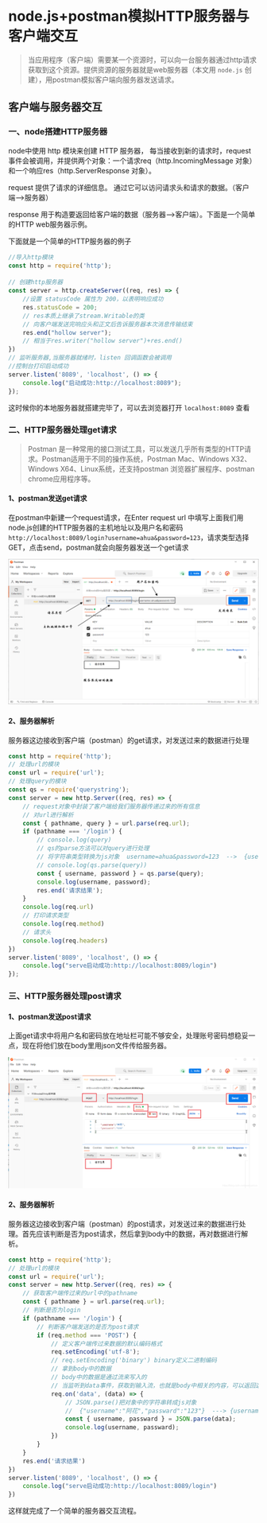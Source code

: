 # node.js+postman模拟HTTP服务器与客户端交互

> 当应用程序（客户端）需要某一个资源时，可以向一台服务器通过http请求获取到这个资源。提供资源的服务器就是web服务器（本文用 `node.js` 创建），用postman模拟客户端向服务器发送请求。

## 客户端与服务器交互

### 一、node搭建HTTP服务器

node中使用 http 模块来创建 HTTP 服务器， 每当接收到新的请求时，request 事件会被调用，并提供两个对象：一个请求req（http.IncomingMessage 对象）和一个响应res（http.ServerResponse 对象）。

request 提供了请求的详细信息。 通过它可以访问请求头和请求的数据。（客户端–>服务器）

response 用于构造要返回给客户端的数据（服务器–>客户端）。下面是一个简单的HTTP web服务器示例。

下面就是一个简单的HTTP服务器的例子

```js
//导入http模块
const http = require('http');

// 创建http服务器
const server = http.createServer((req, res) => {
    //设置 statusCode 属性为 200，以表明响应成功
    res.statusCode = 200;
    // res本质上继承了stream.Writable的类
    // 向客户端发送完响应头和正文后告诉服务器本次消息传输结束
    res.end("hollow server");
    // 相当于res.writer("hollow server")+res.end()
})
// 监听服务器,当服务器就绪时，listen 回调函数会被调用
//控制台打印启动成功
server.listen('8089', 'localhost', () => {
    console.log("启动成功:http://localhost:8089");
});
```

这时候你的本地服务器就搭建完毕了，可以去浏览器打开 `localhost:8089` 查看

### 二、HTTP服务器处理get请求
> Postman 是一种常用的接口测试工具，可以发送几乎所有类型的HTTP请求。Postman适用于不同的操作系统，Postman Mac、Windows X32、Windows X64、Linux系统，还支持postman 浏览器扩展程序、postman chrome应用程序等。

#### 1、postman发送get请求
在postman中新建一个request请求，在Enter request url 中填写上面我们用node.js创建的HTTP服务器的主机地址以及用户名和密码 `http://localhost:8089/login?username=ahua&password=123`，请求类型选择GET，点击send，postman就会向服务器发送一个get请求

![在这里插入图片描述](02.node.js+postman模拟HTTP服务器与客户端交互.assets/watermark,type_ZmFuZ3poZW5naGVpdGk,shadow_10,text_aHR0cHM6Ly9ibG9nLmNzZG4ubmV0L2FhYWh1YWh1YQ==,size_16,color_FFFFFF,t_70.png)

#### 2、服务器解析

服务器这边接收到客户端（postman）的get请求，对发送过来的数据进行处理

```js
const http = require('http');
// 处理url的模块
const url = require('url');
// 处理query的模块
const qs = require('querystring');
const server = new http.Server((req, res) => {
    // request对象中封装了客户端给我们服务器传递过来的所有信息 
    // 对url进行解析
    const { pathname, query } = url.parse(req.url);
    if (pathname === '/login') {
        // console.log(query)
        // qs的parse方法可以对query进行处理
        // 将字符串类型转换为js对象  username=ahua&password=123  -->  {username: 'ahua',password: 123}
        // console.log(qs.parse(query))
        const { username, password } = qs.parse(query);
        console.log(username, password);
        res.end('请求结果');
    }
    console.log(req.url)
    // 打印请求类型
    console.log(req.method)
    // 请求头
    console.log(req.headers)
})
server.listen('8089', 'localhost', () => {
    console.log("serve启动成功:http://localhost:8089/login")
});
```


### 三、HTTP服务器处理post请求
#### 1、postman发送post请求
上面get请求中将用户名和密码放在地址栏可能不够安全，处理账号密码想稳妥一点，现在将他们放在body里用json文件传给服务器。

![在这里插入图片描述](02.node.js+postman模拟HTTP服务器与客户端交互.assets/watermark,type_ZmFuZ3poZW5naGVpdGk,shadow_10,text_aHR0cHM6Ly9ibG9nLmNzZG4ubmV0L2FhYWh1YWh1YQ==,size_16,color_FFFFFF,t_70-167757834832514.png)

#### 2、服务器解析
服务器这边接收到客户端（postman）的post请求，对发送过来的数据进行处理。首先应该判断是否为post请求，然后拿到body中的数据，再对数据进行解析。

```js
const http = require('http');
// 处理url的模块
const url = require('url');
const server = new http.Server((req, res) => {
    // 获取客户端传过来的url中的pathname
    const { pathname } = url.parse(req.url);
    // 判断是否为login
    if (pathname === '/login') {
        // 判断客户端发送的是否为post请求
        if (req.method === 'POST') {
            // 定义客户端传过来数据的默认编码格式
            req.setEncoding('utf-8');
            // req.setEncoding('binary') binary定义二进制编码
            // 拿到body中的数据
            // body中的数据是通过流来写入的
            // 当监听到data事件，获取到输入流，也就是body中相关的内容，可以返回这个data的结果
            req.on('data', (data) => {
                // JSON.parse()把对象中的字符串转成js对象 
                //  {"username":"阿花","passward":"123"}  ---> {username: 'ahua',password: 123}
                const { username, passward } = JSON.parse(data);
                console.log(username, passward);
            })
        }
    }
    res.end('请求结果')
})
server.listen('8089', 'localhost', () => {
    console.log("serve启动成功:http://localhost:8089/login")
})
```

这样就完成了一个简单的服务器交互流程。